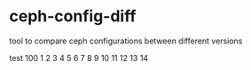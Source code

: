 # ceph-config-diff
tool to compare ceph configurations between different versions

test 100 1 2 3 4 5 6 7 8 9 10 11 12 13 14
 

